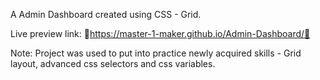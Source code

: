A Admin Dashboard created using CSS - Grid. 

Live preview link: 📍https://master-1-maker.github.io/Admin-Dashboard/📍

Note:
Project was used to put into practice newly acquired skills - Grid layout, advanced css selectors and css variables.
